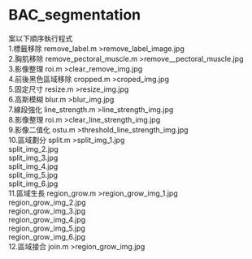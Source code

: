 # BAC_segmentation

案以下順序執行程式  
1.標籤移除 remove_label.m >remove_label_image.jpg  
2.胸肌移除 remove_pectoral_muscle.m >remove__pectoral_muscle.jpg  
3.影像整理 roi.m >clear_remove_img.jpg  
4.前後黑色區域移除 cropped.m >croped_img.jpg  
5.固定尺寸 resize.m >resize_img.jpg  
6.高斯模糊 blur.m >blur_img.jpg  
7.線段強化 line_strength.m >line_strength_img.jpg  
8.影像整理 roi.m >clear_line_strength_img.jpg  
9.影像二值化 ostu.m >threshold_line_strength_img.jpg  
10.區域劃分 split.m >split_img_1.jpg  
                     split_img_2.jpg  
                     split_img_3.jpg  
                     split_img_4.jpg  
                     split_img_5.jpg  
                     split_img_6.jpg  
11.區域生長 region_grow.m >region_grow_img_1.jpg  
                           region_grow_img_2.jpg  
                           region_grow_img_3.jpg  
                           region_grow_img_4.jpg  
                           region_grow_img_5.jpg  
                           region_grow_img_6.jpg  
12.區域接合 join.m >region_grow_img.jpg  
